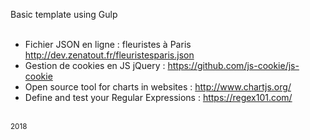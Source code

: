 Basic template using Gulp<br/>
<br/>
+ Fichier JSON en ligne : fleuristes à Paris http://dev.zenatout.fr/fleuristesparis.json <br/>
+ Gestion de cookies en JS jQuery : https://github.com/js-cookie/js-cookie <br/>
+ Open source tool for charts in websites : http://www.chartjs.org/<br/>
+ Define and test your Regular Expressions : https://regex101.com/<br/>
<br/>
<sub>2018</sub>
